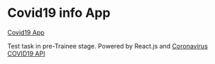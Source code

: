 # Covid19 info App

[Covid19 App](https://roophee.github.io/covid19/)

Test task in pre-Trainee stage. Powered by React.js and [Coronavirus COVID19 API](https://documenter.getpostman.com/view/10808728/SzS8rjbc)
